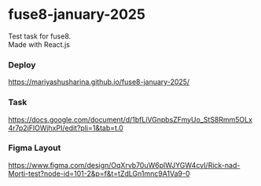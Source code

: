 # fuse8-january-2025
Test task for fuse8.  
Made with React.js

### Deploy

https://mariyashusharina.github.io/fuse8-january-2025/

### Task

https://docs.google.com/document/d/1bfLiVGnpbsZFmyUo_StS8Rmm5OLx4r7p2jFlOWjhxPI/edit?pli=1&tab=t.0

### Figma Layout

https://www.figma.com/design/OqXrvb70uW6plWJYGW4cvI/Rick-nad-Morti-test?node-id=101-2&p=f&t=tZdLGn1mnc9A1Va9-0
